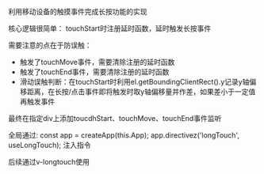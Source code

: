 利用移动设备的触摸事件完成长按功能的实现

核心逻辑很简单：
touchStart时注册延时函数，延时触发长按事件

需要注意的点在于防误触：
- 触发了touchMove事件，需要清除注册的延时函数
- 触发了touchEnd事件，需要清除注册的延时函数
- 滑动误触判断：在touchStart时利用el.getBoundingClientRect().y记录y轴偏移距离，在长按/点击事件即将触发时取y轴偏移量并作差，如果差小于一定值再触发事件

最终在指定div上添加toucdhStart、touchMove、touchEnd事件监听

全局通过:
const app = createApp(this.App);
app.directivez('longTouch', useLongTouch); 注入指令

后续通过v-longtouch使用